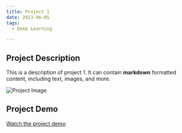 ```yaml
---
title: Project 1
date: 2023-06-05
tags:
  - Deep Learning

---
```

## Project Description

This is a description of project 1. It can contain **markdown** formatted content, including text, images, and more.

![Project Image](/path/to/project1-image.jpg)

## Project Demo

[Watch the project demo](https://example.com/project1-demo)
